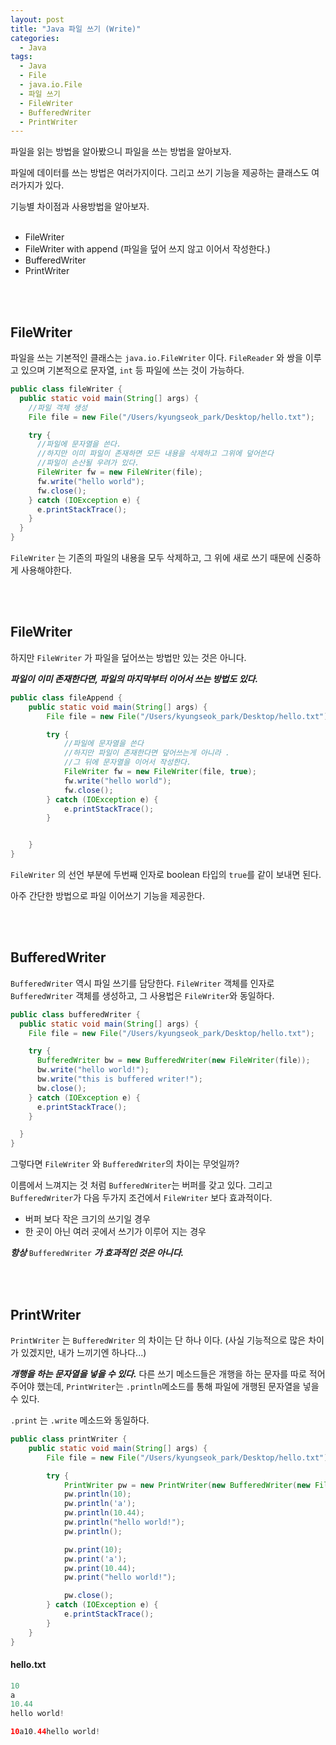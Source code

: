 ```yaml
---
layout: post
title: "Java 파일 쓰기 (Write)"
categories:
  - Java
tags:
  - Java
  - File
  - java.io.File
  - 파일 쓰기
  - FileWriter
  - BufferedWriter
  - PrintWriter
---
```


파일을 읽는 방법을 알아봤으니 파일을 쓰는 방법을 알아보자.

파일에 데이터를 쓰는 방법은 여러가지이다. 그리고 쓰기 기능을 제공하는 클래스도 여러가지가 있다.

기능별 차이점과 사용방법을 알아보자.
<br><br>
+ FileWriter
+ FileWriter with append (파일을 덮어 쓰지 않고 이어서 작성한다.)
+ BufferedWriter
+ PrintWriter




<br><br>

## FileWriter

파일을 쓰는 기본적인 클래스는 ```java.io.FileWriter``` 이다. ```FileReader``` 와 쌍을 이루고 있으며 기본적으로 문자열, ```int``` 등 파일에 쓰는 것이 가능하다.
```java
public class fileWriter {
  public static void main(String[] args) {
    //파일 객체 생성
    File file = new File("/Users/kyungseok_park/Desktop/hello.txt");

    try {
      //파일에 문자열을 쓴다.
      //하지만 이미 파일이 존재하면 모든 내용을 삭제하고 그위에 덮어쓴다
      //파일이 손산될 우려가 있다.
      FileWriter fw = new FileWriter(file);
      fw.write("hello world");
      fw.close();
    } catch (IOException e) {
      e.printStackTrace();
    }
  }
}

```

```FileWriter``` 는 기존의 파일의 내용을 모두 삭제하고, 그 위에 새로 쓰기 때문에 신중하게 사용해야한다.

<br><br>

## FileWriter

하지만 ```FileWriter``` 가 파일을 덮어쓰는 방법만 있는 것은 아니다.

***파일이 이미 존재한다면, 파일의 마지막부터 이어서 쓰는 방법도 있다.***

```java
public class fileAppend {
    public static void main(String[] args) {
        File file = new File("/Users/kyungseok_park/Desktop/hello.txt");

        try {
            //파일에 문자열을 쓴다
            //하지만 파일이 존재한다면 덮어쓰는게 아니라 .
            //그 뒤에 문자열을 이어서 작성한다.
            FileWriter fw = new FileWriter(file, true);
            fw.write("hello world");
            fw.close();
        } catch (IOException e) {
            e.printStackTrace();
        }


    }
}
```

```FileWriter``` 의 선언 부분에 두번째 인자로 boolean 타입의 ```true```를 같이 보내면 된다.

아주 간단한 방법으로 파일 이어쓰기 기능을 제공한다.

<br><br>

## BufferedWriter

 ```BufferedWriter``` 역시 파일 쓰기를 담당한다. ```FileWriter``` 객체를 인자로 ```BufferedWriter``` 객체를 생성하고, 그 사용법은 ```FileWriter```와 동일하다.

```java
public class bufferedWriter {
  public static void main(String[] args) {
    File file = new File("/Users/kyungseok_park/Desktop/hello.txt");

    try {
      BufferedWriter bw = new BufferedWriter(new FileWriter(file));
      bw.write("hello world!");
      bw.write("this is buffered writer!");
      bw.close();
    } catch (IOException e) {
      e.printStackTrace();
    }

  }
}
```

그렇다면 ```FileWriter``` 와 ```BufferedWriter```의 차이는 무엇일까?

이름에서 느껴지는 것 처럼 ```BufferedWriter```는 버퍼를 갖고 있다. 그리고  ```BufferedWriter```가 다음 두가지 조건에서 ```FileWriter``` 보다 효과적이다.

+ 버퍼 보다 작은 크기의 쓰기일 경우
+ 한 곳이 아닌 여러 곳에서 쓰기가 이루어 지는 경우

***항상*** ```BufferedWriter```  ***가 효과적인 것은 아니다.***

<br><br>





## PrintWriter

```PrintWriter``` 는 ```BufferedWriter``` 의 차이는 단 하나 이다. (사실 기능적으로 많은 차이가 있겠지만, 내가 느끼기엔 하나다...)

***개행을 하는 문자열을 넣을 수 있다.*** 다른 쓰기 메소드들은 개행을 하는 문자를 따로 적어주어야 했는데, ```PrintWriter```는 ```.println```메소드를 통해 파일에 개행된 문자열을 넣을 수 있다.

```.print``` 는 ```.write``` 메소드와 동일하다.

```java
public class printWriter {
    public static void main(String[] args) {
        File file = new File("/Users/kyungseok_park/Desktop/hello.txt");

        try {
            PrintWriter pw = new PrintWriter(new BufferedWriter(new FileWriter(file)));
            pw.println(10);
            pw.println('a');
            pw.println(10.44);
            pw.println("hello world!");
            pw.println();

            pw.print(10);
            pw.print('a');
            pw.print(10.44);
            pw.print("hello world!");

            pw.close();
        } catch (IOException e) {
            e.printStackTrace();
        }
    }
}

```

#### hello.txt

```java
10
a
10.44
hello world!

10a10.44hello world!
```
